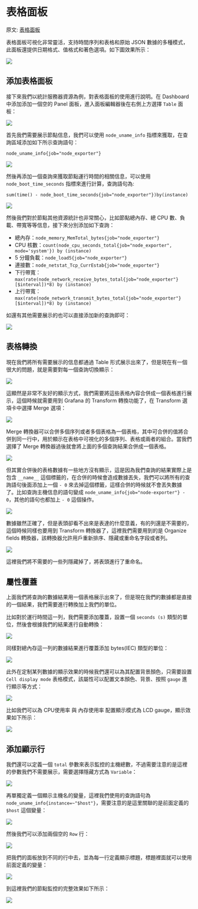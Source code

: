 # 表格面板

原文: [表格面板](https://p8s.io/docs/grafana/table/)

表格面板可視化非常靈活，支持時間序列和表格和原始 JSON 數據的多種模式，此面板還提供日期格式、值格式和著色選項。如下圖效果所示：

![](./assets/panel-table.png)

## 添加表格面板

接下來我們以統計服務器資源為例，對表格面板的使用進行說明。在 Dashboard 中添加添加一個空的 Panel 面板，進入面板編輯器後在右側上方選擇 `Table` 面板：

![](./assets/table-panel-add.resized.png)

首先我們需要展示節點信息，我們可以使用 `node_uname_info` 指標來獲取，在查詢區域添加如下所示查詢語句：

```promql
node_uname_info{job="node_exporter"}
```

![](./assets/table-panel-add2.png)

然後再添加一個查詢來獲取節點運行時間的相關信息，可以使用 `node_boot_time_seconds` 指標來進行計算，查詢語句為:

```promql
sum(time() - node_boot_time_seconds{job="node_exporter"})by(instance)
```

![](./assets/table-panel-add3.png)

然後我們對於節點其他資源統計也非常關心，比如節點總內存、總 CPU 數、負載、帶寬等等信息，接下來分別添加如下查詢：

- 總內存：`node_memory_MemTotal_bytes{job="node_exporter"}`
- CPU 核數：`count(node_cpu_seconds_total{job="node_exporter", mode='system'}) by (instance)`
- 5 分鐘負載：`node_load5{job="node_exporter"}`
- 連接數：`node_netstat_Tcp_CurrEstab{job="node_exporter"}`
- 下行帶寬：`max(rate(node_network_receive_bytes_total{job="node_exporter"}[$interval])*8) by (instance)`
- 上行帶寬：`max(rate(node_network_transmit_bytes_total{job="node_exporter"}[$interval])*8) by (instance)`

如還有其他需要展示的也可以直接添加新的查詢即可：

![](./assets/table-panel-add4.png)

## 表格轉換

現在我們將所有需要展示的信息都通過 Table 形式展示出來了，但是現在有一個很大的問題，就是需要對每一個查詢切換顯示：

![](./assets/table-panel-add5.png)

這顯然是非常不友好的顯示方式，我們需要將這些表格內容合併成一個表格進行展示，這個時候就需要用到 Grafana 的 Transform 轉換功能了，在 Transform 選項卡中選擇 Merge 選項：

![](./assets/table-panel-add6.png)

Merge 轉換器可以合併多個序列或者多個表格為一個表格，其中可合併的值將合併到同一行中，用於顯示在表格中可視化的多個序列、表格或兩者的組合。當我們選擇了 Merge 轉換器過後就會將上面的多個查詢結果合併成一個表格。

![](./assets/table-panel-add7.png)

但其實合併後的表格數據有一些地方沒有顯示，這是因為我們查詢的結果實際上是包含 `__name__` 這個標籤的，在合併的時候會造成數據丟失，我們可以將所有的查詢語句後面添加上一個 `- 0` 來去掉這個標籤，這樣合併的時候就不會丟失數據了。比如查詢主機信息的語句變成 `node_uname_info{job="node-exporter"} - 0`，其他的語句也都加上 `- 0` 這個操作。

![](./assets/table-panel-add8.png)

數據雖然正確了，但是表頭卻看不出來是表達的什麼意義，有的列還是不需要的，這個時候同樣也要用到 Transform 轉換器了，這裡我們需要用到的是 Organize fields 轉換器，該轉換器允許用戶重新排序、隱藏或重命名字段或者列。

![](./assets/table-panel-add9.png)

這裡我們將不需要的一些列隱藏掉了，將表頭進行了重命名。

## 屬性覆蓋

上面我們將查詢的數據結果用一個表格展示出來了，但是現在我們的數據都是直接的一個結果，我們需要進行轉換加上我們的單位。

比如對於運行時間這一列，我們需要添加覆蓋，設置一個 `seconds (s)` 類型的單位，然後會根據我們的結果進行自動轉換：

![](./assets/table-attribute-overwrite.png)

同樣對總內存這一列的數據結果進行覆蓋添加 bytes(IEC) 類型的單位：

![](./assets/table-attribute-overwrite2.png)

此外在定制某列數據的顯示效果的時候我們還可以為其配置背景顏色，只需要設置 `Cell display mode` 表格模式，該屬性可以配置文本顏色、背景、按照 `gauge` 進行顯示等方式：

![](./assets/table-attribute-overwrite3.png)

比如我們可以為 CPU使用率 與 內存使用率 配置顯示模式為 LCD gauge，顯示效果如下所示：

![](./assets/table-attribute-overwrite4.png)

## 添加顯示行

我們還可以定義一個 `total` 參數來表示監控的主機總數，不過需要注意的是這裡的參數我們不需要展示，需要選擇隱藏方式為 `Variable`：

![](./assets/table-add-display-column.png)

再單獨定義一個顯示主機名的變量，這裡我們使用的查詢語句為 `node_uname_info{instance=~"$host"}`，需要注意的是這里關聯的是前面定義的 `$host` 這個變量：

![](./assets/table-add-display-column2.png)

然後我們可以添加兩個空的 `Row` 行：

![](./assets/table-add-display-column3.png)

把我們的面板放到不同的行中去，並為每一行定義顯示標題，標題裡面就可以使用前面定義的變量：

![](./assets/table-add-display-column4.resized.png)

到這裡我們的節點監控的完整效果如下所示：

![](./assets/table-add-display-column5.png)

